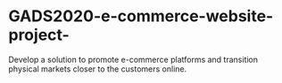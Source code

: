 # GADS2020-e-commerce-website-project-
Develop a solution to promote e-commerce platforms and transition physical markets closer to the customers online.
